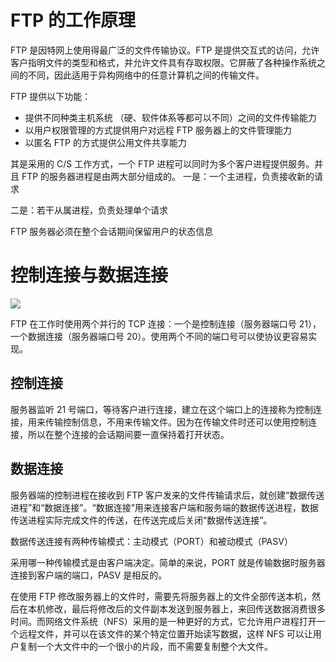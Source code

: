 # FTP 的工作原理
FTP 是因特网上使用得最广泛的文件传输协议。FTP 是提供交互式的访问，允许客户指明文件的类型和格式，并允许文件具有存取权限。它屏蔽了各种操作系统之间的不同，因此适用于异构网络中的任意计算机之间的传输文件。

FTP 提供以下功能：

+ 提供不同种类主机系统 （硬、软件体系等都可以不同）之间的文件传输能力
+ 以用户权限管理的方式提供用户对远程 FTP 服务器上的文件管理能力
+ 以匿名 FTP 的方式提供公用文件共享能力

其是采用的 C/S 工作方式，一个 FTP 进程可以同时为多个客户进程提供服务。并且 FTP 的服务器进程是由两大部分组成的。
一是：一个主进程，负责接收新的请求

二是：若干从属进程，负责处理单个请求

FTP 服务器必须在整个会话期间保留用户的状态信息

# 控制连接与数据连接
![](https://cdn.nlark.com/yuque/0/2025/jpeg/48073730/1740314016032-adaeec38-8dbe-4bb2-b336-420f01c93c74.jpeg?x-oss-process=image/auto-orient,1)

FTP 在工作时使用两个并行的 TCP 连接：一个是控制连接（服务器端口号 21），一个数据连接（服务器端口号 20）。使用两个不同的端口号可以使协议更容易实现。

## 控制连接
服务器监听 21 号端口，等待客户进行连接，建立在这个端口上的连接称为控制连接，用来传输控制信息，不用来传输文件。因为在传输文件时还可以使用控制连接，所以在整个连接的会话期间要一直保持着打开状态。

## 数据连接
服务器端的控制进程在接收到 FTP 客户发来的文件传输请求后，就创建“数据传送进程”和“数据连接”。“数据连接”用来连接客户端和服务端的数据传送进程，数据传送进程实际完成文件的传送，在传送完成后关闭“数据传送连接”。

数据传送连接有两种传输模式：主动模式（PORT）和被动模式（PASV）

采用哪一种传输模式是由客户端决定。简单的来说，PORT 就是传输数据时服务器连接到客户端的端口，PASV 是相反的。

在使用 FTP 修改服务器上的文件时，需要先将服务器上的文件全部传送本机，然后在本机修改，最后将修改后的文件副本发送到服务器上，来回传送数据消费很多时间。而网络文件系统（NFS）采用的是一种更好的方式，它允许用户进程打开一个远程文件，并可以在该文件的某个特定位置开始读写数据，这样 NFS 可以让用户复制一个大文件中的一个很小的片段，而不需要复制整个大文件。



